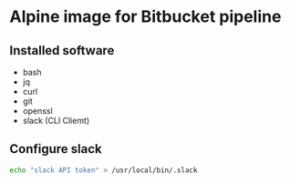 # Alpine image for Bitbucket pipeline

## Installed software

- bash
- jq
- curl
- git
- openssl
- slack (CLI Cliemt)

## Configure slack

```bash
echo "slack API token" > /usr/local/bin/.slack
```

